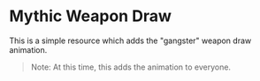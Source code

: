 # Mythic Weapon Draw
This is a simple resource which adds the "gangster" weapon draw animation.

> Note: At this time, this adds the animation to everyone.
